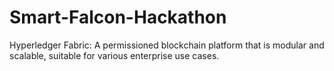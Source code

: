 # Smart-Falcon-Hackathon
Hyperledger Fabric: A permissioned blockchain platform that is modular and scalable, suitable for various enterprise use cases.
